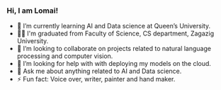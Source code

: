### Hi, I am Lomai!

- 🌱 I’m currently learning AI and Data science at Queen’s University.
- 👩‍🎓 I'm graduated from Faculty of Science, CS department, Zagazig University.
- 👯 I’m looking to collaborate on projects related to natural language processing and computer vision.
- 🤔 I’m looking for help with with deploying my models on the cloud.
- 💬 Ask me about anything related to AI and Data science.
- ⚡ Fun fact: Voice over, writer, painter and hand maker.

